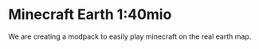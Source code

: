 # Minecraft Earth 1:40mio
We are creating a modpack to easily play minecraft on the real earth map.
